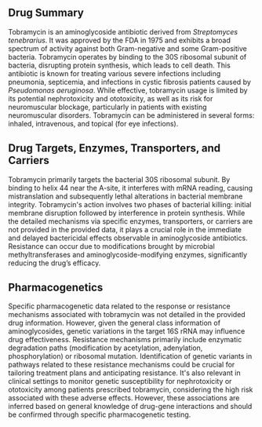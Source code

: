 ## Drug Summary
Tobramycin is an aminoglycoside antibiotic derived from *Streptomyces tenebrarius*. It was approved by the FDA in 1975 and exhibits a broad spectrum of activity against both Gram-negative and some Gram-positive bacteria. Tobramycin operates by binding to the 30S ribosomal subunit of bacteria, disrupting protein synthesis, which leads to cell death. This antibiotic is known for treating various severe infections including pneumonia, septicemia, and infections in cystic fibrosis patients caused by *Pseudomonas aeruginosa*. While effective, tobramycin usage is limited by its potential nephrotoxicity and ototoxicity, as well as its risk for neuromuscular blockage, particularly in patients with existing neuromuscular disorders. Tobramycin can be administered in several forms: inhaled, intravenous, and topical (for eye infections).

## Drug Targets, Enzymes, Transporters, and Carriers
Tobramycin primarily targets the bacterial 30S ribosomal subunit. By binding to helix 44 near the A-site, it interferes with mRNA reading, causing mistranslation and subsequently lethal alterations in bacterial membrane integrity. Tobramycin's action involves two phases of bacterial killing: initial membrane disruption followed by interference in protein synthesis. While the detailed mechanisms via specific enzymes, transporters, or carriers are not provided in the provided data, it plays a crucial role in the immediate and delayed bactericidal effects observable in aminoglycoside antibiotics. Resistance can occur due to modifications brought by microbial methyltransferases and aminoglycoside-modifying enzymes, significantly reducing the drug’s efficacy.

## Pharmacogenetics
Specific pharmacogenetic data related to the response or resistance mechanisms associated with tobramycin was not detailed in the provided drug information. However, given the general class information of aminoglycosides, genetic variations in the target 16S rRNA may influence drug effectiveness. Resistance mechanisms primarily include enzymatic degradation paths (modification by acetylation, adenylation, phosphorylation) or ribosomal mutation. Identification of genetic variants in pathways related to these resistance mechanisms could be crucial for tailoring treatment plans and anticipating resistance. It's also relevant in clinical settings to monitor genetic susceptibility for nephrotoxicity or ototoxicity among patients prescribed tobramycin, considering the high risk associated with these adverse effects. However, these associations are inferred based on general knowledge of drug-gene interactions and should be confirmed through specific pharmacogenetic testing.